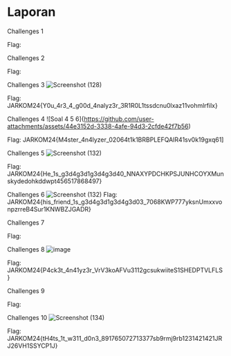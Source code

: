 # Laporan

Challenges 1

Flag: 

Challenges 2

Flag: 

Challenges 3
![Screenshot (128)](https://github.com/user-attachments/assets/cef3cf93-504f-4cf3-8e47-fa01bb501afb)

Flag: JARKOM24{Y0u_4r3_4_g00d_4nalyz3r_3R1R0L1tssdcnu0lxaz11vohmlrfilx}

Challenges 4
![Soal 4 5 6]{https://github.com/user-attachments/assets/44e3152d-3338-4afe-94d3-2cfde42f7b56)

Flag: JARKOM24{M4ster_4n4lyzer_02064t1k1BRBPLEFQAIR41sv0k19gxq61]

Challenges 5
![Screenshot (132)](https://github.com/user-attachments/assets/47741dfc-41ec-4524-b1bd-f007cf3326cb)

Flag: JARKOM24{He_1s_g3d4g3d1g3d4g3d40_NNAXYPDCHKPSJUNHCOYXMunskydedohkddwpt456517868497}


Challenges 6
![Screenshot (132)](https://github.com/user-attachments/assets/a52956b2-a7f9-4301-ba68-adcbe637f2e2)
Flag: JARKOM24{his_friend_1s_g3d4g3d1g3d4g3d03_7068KWP777yksnUmxxvonpzrreB4Sur1KNWBZJGADR}

Challenges 7

Flag: 

Challenges 8
![image](https://github.com/user-attachments/assets/8fa5e2b0-8f49-4746-a285-87be5de13120)



Flag: JARKOM24{P4ck3t_4n41yz3r_VrV3koAFVu3112gcsukwiiteS1SHEDPTVLFLS}

Challenges 9

Flag: 

Challenges 10
![Screenshot (134)](https://github.com/user-attachments/assets/f49df93e-ba30-474e-a270-1fac05a7c836)

Flag: JARKOM24{tH4ts_1t_w311_d0n3_891765072713377sb9rmj9rb1231421421JRJ26VH1SSYCP1J}



